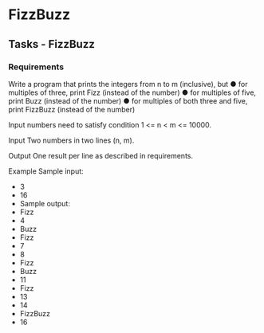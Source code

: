 # FizzBuzz

## Tasks - FizzBuzz

### Requirements 
Write a program that prints the integers from n to m (inclusive), but
● for multiples of three, print Fizz (instead of the number)
● for multiples of five, print Buzz (instead of the number)
● for multiples of both three and five, print FizzBuzz (instead of the number)

Input numbers need to satisfy condition 1 &lt;= n &lt; m &lt;= 10000.

Input
Two numbers in two lines (n, m).

Output
One result per line as described in requirements.

Example
Sample input:
- 3
- 16
- Sample output:
- Fizz
- 4
- Buzz
- Fizz
- 7
- 8
- Fizz
- Buzz
- 11
- Fizz
- 13
- 14
- FizzBuzz
- 16
